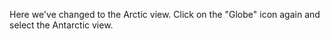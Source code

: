 <p>Here we've changed to the Arctic view. Click on the "Globe" icon again and select the Antarctic view.</p>
